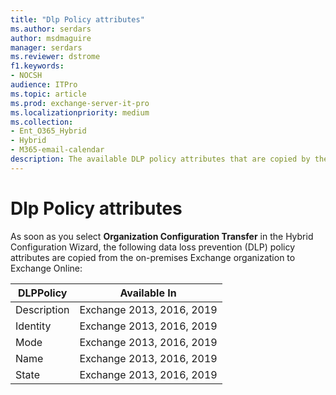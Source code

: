 ```yaml
---
title: "Dlp Policy attributes"
ms.author: serdars
author: msdmaguire
manager: serdars
ms.reviewer: dstrome
f1.keywords:
- NOCSH
audience: ITPro
ms.topic: article
ms.prod: exchange-server-it-pro
ms.localizationpriority: medium
ms.collection:
- Ent_O365_Hybrid
- Hybrid
- M365-email-calendar
description: The available DLP policy attributes that are copied by the Hybrid Configuration Wizard. These configuration transfer attributes are copied from your on-premises organization to Exchange Online.
---
```


# Dlp Policy attributes

As soon as you select **Organization Configuration Transfer** in the Hybrid Configuration Wizard, the following data loss prevention (DLP) policy attributes are copied from the on-premises Exchange organization to Exchange Online:

|DLPPolicy|Available In|
|---|---|
|Description|Exchange 2013, 2016, 2019|
|Identity|Exchange 2013, 2016, 2019|
|Mode|Exchange 2013, 2016, 2019|
|Name|Exchange 2013, 2016, 2019|
|State|Exchange 2013, 2016, 2019|
